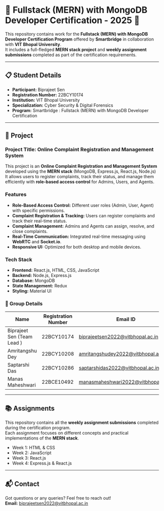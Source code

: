 # 🚀 Fullstack (MERN) with MongoDB Developer Certification - 2025 🚀

This repository contains work for the **Fullstack (MERN) with MongoDB Developer Certification Program** offered by **Smartbridge** in collaboration with **VIT Bhopal University**.  
It includes a full-fledged **MERN stack project** and **weekly assignment submissions** completed as part of the certification requirements.

---

## 📋 Student Details

- **Participant:** Biprajeet Sen  
- **Registration Number:** 22BCY10174  
- **Institution:** VIT Bhopal University  
- **Specialization:** Cyber Security & Digital Forensics  
- **Program:** Smartbridge : Fullstack (MERN) with MongoDB Developer Certification  

---

## 💼 Project

### Project Title: Online Complaint Registration and Management System

This project is an **Online Complaint Registration and Management System** developed using the **MERN stack** (MongoDB, Express.js, React.js, Node.js) 
It allows users to register complaints, track their status, and manage them efficiently with **role-based access control** for Admins, Users, and Agents.

### Features
- **Role-Based Access Control:** Different user roles (Admin, User, Agent) with specific permissions.
- **Complaint Registration & Tracking:** Users can register complaints and track their real-time status.
- **Complaint Management:** Admins and Agents can assign, resolve, and close complaints.
- **Real-Time Communication:** Integrated real-time messaging using **WebRTC** and **Socket.io**.
- **Responsive UI:** Optimized for both desktop and mobile devices.

### Tech Stack
- **Frontend:** React.js, HTML, CSS, JavaScript
- **Backend:** Node.js, Express.js
- **Database:** MongoDB
- **State Management:** Redux
- **Styling:** Material UI


### 👥 Group Details

| Name             | Registration Number | Email ID                              | Github Links |
| ---------------- | -------------------- | ------------------------------------- | ---------------- |
| Biprajeet Sen (Team Lead )  | 22BCY10174            | biprajeetsen2022@vitbhopal.ac.in  | https://github.com/biprajeetvit22 |
| Amritangshu Dey  | 22BCY10208            | amritangshudey2022@vitbhopal.ac.in  | https://github.com/amritfofficial2025 |
| Saptarshi Das    | 22BCY10286            | saptarshidas2022@vitbhopal.ac.in   | https://github.com/sappy6sixsix |
| Manas Maheshwari | 22BCE10492            | manasmaheshwari2022@vitbhopal.ac.in   | https://github.com/manasmaheshwari2022 |


---

## 📚 Assignments

This repository contains all the **weekly assignment submissions** completed during the certification program.  
Each assignment focuses on different concepts and practical implementations of the **MERN stack**.

- Week 1: HTML & CSS 
- Week 2: JavaScript 
- Week 3: React.js
- Week 4: Express.js & React.js


---

## 📬 Contact

Got questions or any queries? Feel free to reach out!  
**Email:** [biprajeetsen2022@vitbhopal.ac.in](mailto:biprajeetsen2022@vitbhopal.ac.in)


